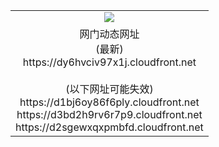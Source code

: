 ﻿<table>
  <tr></tr>
  <tr><td colspan=2 align=center><img src="https://dy6hvciv97x1j.cloudfront.net/Up/oGate.jpg" /></td></tr>
  <tr><td colspan=2 align=center>网门动态网址<br/>(最新)
<br>https://dy6hvciv97x1j.cloudfront.net
<br/><br/>(以下网址可能失效)
<br>https://d1bj6oy86f6ply.cloudfront.net
<br>https://d3bd2h9rv6r7p9.cloudfront.net
<br>https://d2sgewxqxpmbfd.cloudfront.net
    </td>
  </tr>
</table>
